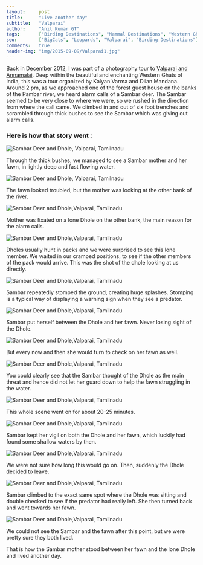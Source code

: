 ```yaml
---
layout:     post
title:      "Live another day"
subtitle:   "Valparai"
author:     "Anil Kumar GT"
tags:       ["Birding Destinations", "Mammal Destinations", "Western Ghats", "Valparai"]
seo:		["BigCats", "Leopards", "Valparai", "Birding Destinations"]
comments:   true
header-img: "img/2015-09-09/Valparai1.jpg"
---
```


<p>Back in December 2012, I was part of a photography tour to <a href="http://www.wilderhood.com/destination/Valparai" target="_blank">Valparai and Annamalai</a>. Deep within the beautiful and enchanting Western Ghats of India, this was a tour organized by Kalyan Varma and Dilan Mandana. Around 2 pm, as we approached one of the forest guest house on the banks of the Pambar river, we heard alarm calls of a Sambar deer. The Sambar seemed to be very close to where we were, so we rushed in the direction from where the call came. We climbed in and out of six foot trenches and scrambled through thick bushes to see the Sambar which was giving out alarm calls.</p>

<h3>Here is how that story went :</h3>

<img src="{{ site.baseurl }}/img/2015-09-09/Valparai2.jpg" alt="Sambar Deer and Dhole, Valparai, Tamilnadu">
<p>Through the thick bushes, we managed to see a Sambar mother and her fawn, in lightly deep and fast flowing water.</p>

<img src="{{ site.baseurl }}/img/2015-09-09/Valparai3.jpg" alt="Sambar Deer and Dhole, Valparai, Tamilnadu">
<p>The fawn looked troubled, but the mother was looking at the other bank of the river.</p>

<img src="{{ site.baseurl }}/img/2015-09-09/Valparai4.jpg" alt="Sambar Deer and Dhole,Valparai, Tamilnadu">
<p>Mother was fixated on a lone Dhole on the other bank, the main reason for the alarm calls.</p>

<img src="{{ site.baseurl }}/img/2015-09-09/Valparai5.jpg" alt="Sambar Deer and Dhole,Valparai, Tamilnadu">
<p>Dholes usually hunt in packs and we were surprised to see this lone member. We waited in our cramped positions, to see if the other members of the pack would arrive. This was the shot of the dhole looking at us directly.</p>

<img src="{{ site.baseurl }}/img/2015-09-09/Valparai6.jpg" alt="Sambar Deer and Dhole,Valparai, Tamilnadu">
<p>Sambar repeatedly stomped the ground, creating huge splashes. Stomping is a typical way of displaying a warning sign when they see a predator.</p>

<img src="{{ site.baseurl }}/img/2015-09-09/Valparai7.jpg" alt="Sambar Deer and Dhole,Valparai, Tamilnadu">
<p>Sambar put herself between the Dhole and her fawn. Never losing sight of the Dhole.</p>

<img src="{{ site.baseurl }}/img/2015-09-09/Valparai8.jpg" alt="Sambar Deer and Dhole,Valparai, Tamilnadu">
<p>But every now and then she would turn to check on her fawn as well.</p>

<img src="{{ site.baseurl }}/img/2015-09-09/Valparai9.jpg" alt="Sambar Deer and Dhole,Valparai, Tamilnadu">
<p>You could clearly see that the Sambar thought of the Dhole as the main threat and hence did not let her guard down to help the fawn struggling in the water.</p>

<img src="{{ site.baseurl }}/img/2015-09-09/Valparai10.jpg" alt="Sambar Deer and Dhole,Valparai, Tamilnadu">
<p>This whole scene went on for about 20-25 minutes.</p>

<img src="{{ site.baseurl }}/img/2015-09-09/Valparai11.jpg" alt="Sambar Deer and Dhole,Valparai, Tamilnadu">
<p>Sambar kept her vigil on both the Dhole and her fawn, which luckily had found some shallow waters by then.</p>

<img src="{{ site.baseurl }}/img/2015-09-09/Valparai12.jpg" alt="Sambar Deer and Dhole,Valparai, Tamilnadu">
<p>We were not sure how long this would go on. Then, suddenly the Dhole decided to leave.</p>

<img src="{{ site.baseurl }}/img/2015-09-09/Valparai13.jpg" alt="Sambar Deer and Dhole,Valparai, Tamilnadu">
<p>Sambar climbed to the exact same spot where the Dhole was sitting and double checked to see if the predator had really left. She then turned back and went towards her fawn.</p>

<img src="{{ site.baseurl }}/img/2015-09-09/Valparai14.jpg" alt="Sambar Deer and Dhole,Valparai, Tamilnadu">
<p>We could not see the Sambar and the fawn after this point, but we were pretty sure they both lived.</p>

<p>That is how the Sambar mother stood between her fawn and the lone Dhole and lived another day.</p>

